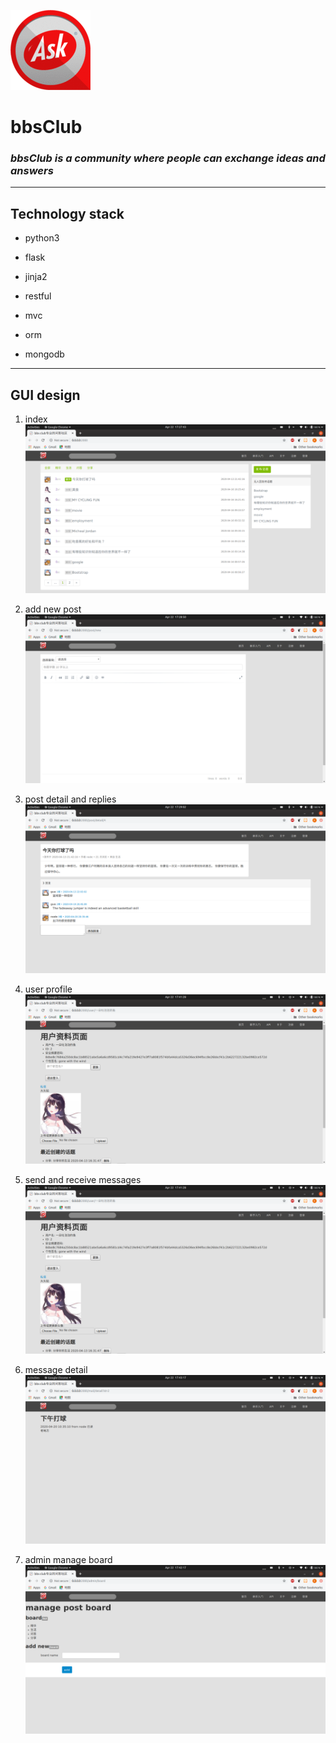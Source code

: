 ![Ask](https://github.com/realRichard/bbsClub/blob/master/pictures/1170859.gif "Ask")

#   **bbsClub**

###  *bbsClub is a community where people can exchange ideas and answers*

***

##  **Technology stack**

-   python3

-   flask

-   jinja2

-   restful

-   mvc

-   orm

-   mongodb

***

##  **GUI design**

1. index 
![index](https://github.com/realRichard/bbsClub/blob/master/pictures/Screenshot%20from%202020-04-22%2017-27-43.png "index")

2. add new post
![new_post](https://github.com/realRichard/bbsClub/blob/master/pictures/Screenshot%20from%202020-04-22%2017-28-50.png "new_post")

3. post detail and replies
![post_detail_and_replies](https://github.com/realRichard/bbsClub/blob/master/pictures/Screenshot%20from%202020-04-22%2017-29-02.png "post_detail_and_replies")

4. user profile
![user_profile](https://github.com/realRichard/bbsClub/blob/master/pictures/Screenshot%20from%202020-04-22%2017-41-28.png "user_profile")

5. send and receive messages
![send_and_receive_messages](https://github.com/realRichard/bbsClub/blob/master/pictures/Screenshot%20from%202020-04-22%2017-41-28.png "user_profile")

6. message detail
![message_detail](https://github.com/realRichard/bbsClub/blob/master/pictures/Screenshot%20from%202020-04-22%2017-43-17.png "message_detail")

7. admin manage board
![admin_manage_board](https://github.com/realRichard/bbsClub/blob/master/pictures/Screenshot%20from%202020-04-22%2017-42-17.png "admin_manage_board")









